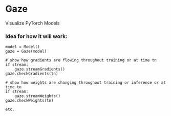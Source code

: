 # Gaze
Visualize PyTorch Models

### Idea for how it will work:
```
model = Model()
gaze = Gaze(model)

# show how gradients are flowing throughout training or at time tn
if stream:
	gaze.streamGradients()
gaze.checkGradients(tn)

# show how weights are changing throughout training or inference or at time tn
if stream:
	gaze.streamWeights()
gaze.checkWeights(tn)

etc.

```


